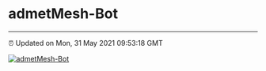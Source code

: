 # admetMesh-Bot
---
⏰ Updated on Mon, 31 May 2021 09:53:18 GMT

[![admetMesh-Bot](https://github.com/kotori-y/admetMesh-bot/actions/workflows/main.yml/badge.svg)](https://github.com/kotori-y/admetMesh-bot/actions/workflows/main.yml)
